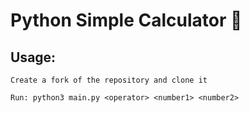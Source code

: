 # Python Simple Calculator 🐍

## Usage:

    Create a fork of the repository and clone it

    Run: python3 main.py <operator> <number1> <number2>